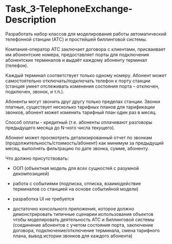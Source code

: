 # Task_3-TelephoneExchange-Description
Разработать набор классов для моделирования работы автоматический телефонной станции (АТС) и простейшей биллинговой системы.

Компания-оператор АТС заключает договора с клиентами, присваивает им абонентские номера, 
предоставляет порты для подключения абонентских терминалов и выдаёт каждому абоненту терминал (телефон).

Каждый терминал соответствует только одному номеру. Абонент может самостоятельно отключать/подключать телефон к порту станции 
(станция умеет отслеживать изменения состояния порта – отключен, подключен, звонок, и т.п.).

Абоненты могут звонить друг другу только пределах станции. Звонки платные, 
существует несколько тарифных планов для тарификации звонков, абонент может изменить тарифный план один раз в месяц.

Способ оплаты - кредитный (т.е. абоненты оплачивают разговоры предыдущего месяца до N-ного числа текущего).

Абонент может просмотреть детализированный отчет по звонкам (продолжительность/стоимость/абонент) как минимум за предыдущий месяц, выполнять фильтрацию по дате звонка, сумме, абоненту.

Что должно присутствовать:

- ООП (объектная модель для всех сущностей c разумной декомпозицией)

- работа с событиями (подписка, отписка, взаимодействие терминалов со станцией на основе событийной модели)

- разработка UI не требуется

- достаточно консольного приложения, которое должно демонстрировать типичные сценарии использования объектов чтобы моделировать деятельность АТС и биллинговой системы (соединение абонентов с учетом состояния порта, заключение договора, подключение/отключение терминала, смена тарифного плана, вывод истории звонков для каждого абонента)
